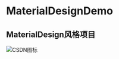 # MaterialDesignDemo
## MaterialDesign风格项目
![CSDN图标](https://github.com/shuaijia/MaterialDesignDemo/blob/master/img/md.png "这是CSDN的图标")

